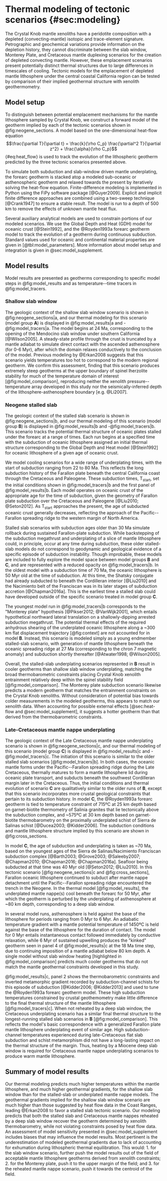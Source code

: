 # Thermal modeling of tectonic scenarios {#sec:modeling}

The Crystal Knob mantle xenoliths have a peridotite composition with a depleted
(convecting-mantle) isotopic and trace-element signature.  Petrographic and
geochemical variations provide information on the depletion history, they
cannot discriminate between the slab window, Monterey Plate, and Cretaceous
mantle duplexing scenarios for the creation of depleted convecting mantle.
However, these emplacement scenarios present potentially distinct thermal
structures due to large differences in timescales of cooling. Tectonic models
for the emplacement of depleted mantle lithosphere under the central coastal
California region can be tested by comparison of their implied geothermal
structure with xenolith geothermometry.

<!--[[reconstruction]]-->

<!--[[model_parameters]]-->

## Model setup

To distinguish between potential emplacement mechanisms for the mantle
lithosphere sampled by Crystal Knob, we construct a forward model of the geotherm
implied by each of the tectonic scenarios
shown in @fig:neogene_sections.
A model based on the one-dimensional heat-flow equation
$$\frac{\partial T}{\partial t} = \frac{k}{\rho C_p} \frac{\partial^2 T}{\partial z^2} + \frac{\alpha}{\rho C_p}$$ {#eq:heat_flow}
is used to track the evolution of the lithospheric geotherm predicted by
the three tectonic scenarios presented above.

To simulate both subduction and slab-window driven mantle underplating,
the forearc geotherm is stacked atop a modeled sub-oceanic or asthenospheric
geotherm and relaxed towards the present by
iteratively solving the heat-flow equation. Finite-difference modeling
is implemented in Python using the FiPy software package [@Guyer2009]. Explicit and implicit
finite difference approaches are combined using a two-sweep technique
[@Crank1947] to ensure a stable result.  The model is run to a depth of
500 km to remove the effects of unknown mantle heat flux.

Several auxiliary analytical models are used to constrain portions of
our modeled scenarios.  We use the Global Depth and Heat (GDH) model for
oceanic crust [@Stein1992], and the @Royden1993a forearc geotherm model
to track the evolution of a geotherm during continuous subduction.
Standard values used for oceanic and continental
material properties are given in [@tbl:model_parameters].
More information about model setup and integration is given in @sec:model_supplement.

<!--[[model_tracers]]-->

<!--[[cross_sections]]-->

<!--[[neogene_sections]]-->

<!--[[model_results]]-->

## Model results

Model results are presented as geotherms corresponding to specific model
steps in @fig:model_results and as temperature--time tracers in
@fig:model_tracers.

### Shallow slab window

The geologic context of the shallow slab window scenario is shown in
@fig:neogene_sections|a, and our thermal modeling for this scenario
(model group **A**) is displayed in @fig:model_results|a
and -@fig:model_tracers|a.
The model begins at 24 Ma, corresponding to the
opening of the Mendocino slab window under southern California
[@Wilson2005]. A steady-state profile through the crust is truncated
by a mantle adiabat to simulate direct contact with the ascended asthenosphere
(for 0-6 Myr), after
which the domain relaxes conductively to the conclusion of the model.
Previous
modeling by @Erkan2008 suggests that this scenario yields temperatures too hot to
correspond to the modern regional geotherm.
We confirm this assessment, finding that this scenario produces extremely
steep geotherms at the upper boundary of spinel lherzolite stability for
much of the temperature domain of interest [@fig:model_comparison],
reproducing neither the xenolith pressure--temperature array developed
in this study nor the seismically-inferred depth of the
lithosphere-asthenosphere boundary [e.g. @Li2007].

### Neogene stalled slab

The geologic context of the stalled slab scenario is shown in
@fig:neogene_sections|b, and our thermal modeling of this scenario
(model group **B**) is displayed in @fig:model_results|b and -@fig:model_tracers|b.
This scenario tracks the potential thermal structure of oceanic
plates stalled under the forearc at a range of times. Each run begins at
a specified time with the subduction of oceanic lithosphere assigned an
initial thermal structure corresponding to the Global Depth and Heat model
[@Stein1992] for oceanic lithosphere of a given age of oceanic crust.

We model cooling scenarios for a wide range of underplating times,
with the start of subduction ranging from 22 to 80 Ma.
This reflects the long subduction history of the Farallon plate beneath the
central California coast through the Cretaceous and Paleogene.
These subduction times, T$_\textrm{start}$,  set the initial conditions
shown in @fig:model_tracers|b and the first panel of
@fig:model_results|b. Each model operates on oceanic crust of the
appropriate age for the time of subduction, given the geometry of
Farallon plate subduction over the Cretaceous and Paleogene [@Liu2010; @Seton2012].
As T$_\textrm{start}$ approaches the present, the age
of subducted oceanic crust generally decreases, reflecting the approach
of the Pacific--Farallon spreading ridge to the western margin of North
America.

Stalled slab scenarios with subduction ages older than 30 Ma simulate
rollback during sustained Farallon-plate subduction.
While backstepping of the subduction megathrust and underplating of a
slice of mantle lithosphere could, in principle, occur at any time during
subduction, these older stalled-slab models do not correspond
to geodynamic and geological evidence of a specific episode of
subduction instability. Though improbable, these models are included to fully
explore the model space between model groups **B** and **C**,
and are represented with a reduced opacity on @fig:model_tracers|b.
In the oldest model with a subduction time of 70 Ma, the
oceanic lithosphere is 50 Myr old at the time of subduction.
At this time, the Shatsky conjugate had already subducted to beneath the Cordilleran
interior [@Liu2010] and the Nacimiento belt of the Franciscan
was in its later stages of subduction accretion [@Chapman2016a].
This is the earliest time a stalled slab could have developed outside
of the specific scenario treated in model group **C**.

The youngest model run in @fig:model_tracers|b corresponds to the "Monterey plate"
hypothesis [@Pikser2012; @VanWijk2001], which entails
hypothetical northward lateral translation on a shallowly-dipping
arrested subduction megathrust.
The potential thermal effects of the required anhydrous shearing of the underplated
oceanic lithosphere along a ~300 km flat displacement trajectory [@fig:context]
are not accounted for in model **B**. Instead, this scenario
is modeled simply as a young
endmember stalled-slab scenario, with generation of mantle lithosphere
beneath the oceanic spreading ridge at 27 Ma (corresponding to the chron 7
magnetic anomaly) and subduction shortly thereafter [@Atwater1998; @Wilson2005].

Overall, the stalled-slab underplating scenarios represented in **B** result
in cooler geotherms than shallow slab window
underplating, matching the broad thermobarometric constraints placing
Crystal Knob xenolith entrainment relatively deep within the spinel stability
field [@fig:model_comparison]. The Monterey plate subduction
scenario likewise predicts a modern geotherm that matches the entrainment
constraints on the Crystal Knob xenoliths. Without consideration of
potential bias towards colder measurements in the modeled geotherms,
this appears to match our xenolith data. When accounting for
possible external effects [@sec:heat-flow and @sec:model_supplement],
it suggests a hotter geotherm than that derived
from the thermobarometric constraints.

### Late-Cretaceous mantle nappe underplating

The geologic context of the Late Cretaceous mantle nappe underplating scenario
is shown in @fig:neogene_sections|c, and our thermal modeling of this
scenario (model group **C**) is displayed in
@fig:model_results|c and -@fig:model_tracers|c.
The initiation of this scenario is similar to the older
stalled slab scenarios [@fig:model_tracers|b].
In both cases, the oceanic mantle forms under the
Pacific--Farallon spreading ridge during the Late Cretaceous, thermally
matures to form a mantle lithosphere lid during oceanic plate transport,
and subducts beneath the southwest Cordilleran margin later in the
Cretaceous.
Thus, the initial conditions and thermal evolution of scenario **C** are
qualitatively similar to the
older runs of **B**, except that this scenario incorporates more
crustal geological constraints that pertain to its subduction history.
In model **C**, the @Royden1993a
forearc geotherm is tied to temperature constraint of 715ºC at 25 km
depth based on garnet-biotite thermometry of Salinia granites that lie
tectonically above the subduction complex, and ~575ºC at 30 km depth
based on garnet-biotite thermobarometry on the proximally underplated
schist of Sierra de Salinas schist [@Ducea2003; @Kidder2006]. The
subduction conditions and mantle lithosphere structure implied by this
scenario are shown in @fig:cross_sections.

In model **C**, the age of
subduction and underplating is taken as ~70 Ma, based on the youngest
ages of the Sierra de Salinas/Nacimiento Franciscan subduction complex
[@Barth2003; @Grove2003; @Saleeby2007; @Chapman2010; @Chapman2016; @Chapman2016a].
Seafloor being subducted at that time was 40 Myr old [@Seton2012; @Liu2010].
In this tectonic scenario [@fig:neogene_sections|c and @fig:cross_sections],
Farallon oceanic lithosphere continued to subduct after mantle nappe
detachment until the Pacific--Farallon spreading ridge encountered the
trench in the Neogene. In the thermal model [@fig:model_results], the
underplated mantle nappe(s) cool beneath the forearc for 50 Myr, after
which the geotherm is perturbed by the underplating of asthenosphere
at ~80 km depth, corresponding to a deep slab window.

In several model runs, asthenosphere is held against the base of the lithosphere for periods
ranging from 0 Myr to 6 Myr.
An adiabatic temperature gradient with a
mantle potential temperature of 1450ºC is held against the base of the
lithosphere for the duration of contact.
The model for 0 Myr entails instantaneous contact followed immediately
by conductive relaxation, while 6 Myr of sustained upwelling
produces the "kinked" geotherm seen in panel 4 of @fig:model_results|c
at the 18 Ma time step, due to continuing imposition of a mantle adiabat below 80
km depth. A single model without slab window heating
\[highlighted in @fig:model_comparison\] predicts much
cooler geotherms that do not match the mantle geothermal constraints
developed in this study.

@fig:model_results|c, panel 2 shows the thermobarometric constraints
and inverted metamorphic gradient recorded by subduction-channel schists for this episode of
subduction [@Kidder2006; @Kidder2013] and used to tune the @Royden1993a
forearc geotherm model.
These high subduction temperatures constrained by crustal geothemometry make
little difference to the final thermal structure of the mantle
lithosphere [@fig:model_tracers|c]. When not reheated by a deep slab
window, the Cretaceous underplating scenario has a similar final thermal
structure to the longest-running stalled slab scenarios in **B**
[@fig:model_comparison]. This
reflects the model's basic correspondence with a generalized Farallon
plate mantle lithosphere underplating event of similar age. High subduction-channel temperatures
experienced during late-Cretaceous flat slab subduction and schist
metamorphism did not have a long-lasting impact on the thermal structure
of the margin. Thus, heating by a Miocene deep slab window
is required for Cretaceous mantle nappe underplating scenarios to produce warm mantle
lithosphere.

## Summary of model results

Our thermal modeling predicts much higher temperatures within the mantle
lithosphere, and much higher geothermal gradients, for the shallow slab window
than for the stalled-slab or underplated mantle nappe models. The geothermal
gradients implied for the shallow slab window scenario are much higher than those
suggested by heat flow data in the Coast Ranges, leading @Erkan2008 to favor a stalled slab
tectonic scenario.
Our modeling predicts that both the stalled slab
and Cretaceous mantle nappes reheated by a deep slab window recover the geotherm determined by
xenolith thermobarometry, while not violating constraints posed by heat
flow data. An assessment of model sensitivity presented in
@sec:model_supplement includes biases that may influence the model
results. Most pertinent is the underestimation of modeled geothermal
gradients due to lack of accounting for exhumation during
lithospheric thermal equilibration.
This would: 1. for the slab
window scenario, further push
the model results out of the field of acceptable mantle lithosphere
geotherms derived from xenolith constraints; 2. for the
Monterey plate, push it to the upper margin of the field; and 3. for the
reheated mantle nappe scenario, push it towards the centroid of the
field.

